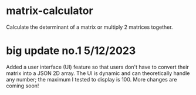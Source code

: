 # matrix-calculator

Calculate the determinant of a matrix or multiply 2 matrices together.

# big update no.1 5/12/2023

Added a user interface (UI) feature so that users don't have to convert their matrix into a JSON 2D array.
The UI is dynamic and can theoretically handle any number; the maximum I tested to display is 100.
More changes are coming soon!

